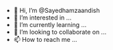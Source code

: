 - 👋 Hi, I’m @Sayedhamzaandish
- 👀 I’m interested in ...
- 🌱 I’m currently learning ...
- 💞️ I’m looking to collaborate on ...
- 📫 How to reach me ...

<!---
Sayedhamzaandish/Sayedhamzaandish is a ✨ special ✨ repository because its `README.md` (this file) appears on your GitHub profile.
You can click the Preview link to take a look at your changes.
--->
